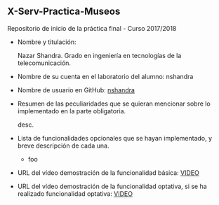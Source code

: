 ## X-Serv-Practica-Museos
Repositorio de inicio de la práctica final - Curso 2017/2018

- Nombre y titulación:

	Nazar Shandra.
	Grado en ingeniería en tecnologías de la telecomunicación.

- Nombre de su cuenta en el laboratorio del alumno:
	  nshandra

- Nombre de usuario en GitHub:
	[nshandra](https://github.com/nshandra)

- Resumen de las peculiaridades que se quieran mencionar sobre lo implementado en la parte obligatoria.

	desc.

- Lista de funcionalidades opcionales que se hayan implementado, y breve descripción de cada una.
	- foo

- URL del vídeo demostración de la funcionalidad básica:
	[VIDEO]()
	
- URL del vídeo demostración de la funcionalidad optativa, si se ha realizado funcionalidad optativa:
  [VIDEO]()
